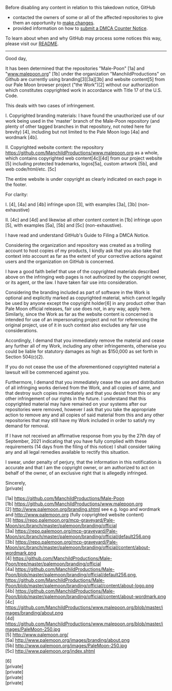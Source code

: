 Before disabling any content in relation to this takedown notice, GitHub
- contacted the owners of some or all of the affected repositories to give them an opportunity to [make changes](https://docs.github.com/en/github/site-policy/dmca-takedown-policy#a-how-does-this-actually-work).
- provided information on how to [submit a DMCA Counter Notice](https://docs.github.com/en/articles/guide-to-submitting-a-dmca-counter-notice).

To learn about when and why GitHub may process some notices this way, please visit our [README](https://github.com/github/dmca/blob/master/README.md#anatomy-of-a-takedown-notice).

---

Good day,

It has been determined that the repositories "Male-Poon" [1a] and
"www.malepoon.org" [1b] under the organization "ManchildProductions" on
Github are currently using branding[3][3a][3b] and website content[5]
from our Pale Moon browser project ("the Work")[2] without our
authorization which constitutes copyrighted work in accordance with
Title 17 of the U.S. Code.

This deals with two cases of infringement.

I. Copyrighted branding materials: I have found the unauthorized use of
our work being used in the 'master' branch of the Male-Poon repository
(and plenty of other tagged branches in that repository, not noted here
for brevity) [4], including but not limited to the Pale Moon logo [4a]
and wordmark [4b].

II. Copyrighted website content: the repository
https://github.com/ManchildProductions/www.malepoon.org as a whole,
which contains copyrighted web content[4c][4d] from our project website
[5] including protected trademarks, logos[5a], custom artwork [5b], and
web code/html/etc. [5c]

The entire website is under copyright as clearly indicated on each page
in the footer.

For clarity:

I. [4], [4a] and [4b] infringe upon [3], with examples [3a], [3b]
(non-exhaustive)

II. [4c] and [4d] and likewise all other content content in [1b]
infringe upon [5], with examples [5a], [5b] and [5c] (non-exhaustive).

I have read and understand GitHub's Guide to Filing a DMCA Notice.

Considering the organization and repository was created as a trolling
account to host copies of my products, I kindly ask that you also take
that context into account as far as the extent of your corrective
actions against users and the organization on GitHub is concerned.

I have a good faith belief that use of the copyrighted materials
described above on the infringing web pages is not authorized by the
copyright owner, or its agent, or the law. I have taken fair use into
consideration.

Considering the branding included as part of software in the Work is
optional and explicitly marked as copyrighted material, which cannot
legally be used by anyone except the copyright holder[6] in any product
other than Pale Moon official releases, fair use does not, in any way,
apply here. Similarly, since the Work as far as the website content is
concerned is intended for use of an impersonating project and not for
referencing the original project, use of it in such context also
excludes any fair use considerations.

Accordingly, I demand that you immediately remove the material and cease
any further all of my Work, including any other infringements, otherwise
you could be liable for statutory damages as high as $150,000 as set
forth in Section 504(c)(2).

If you do not cease the use of the aforementioned copyrighted material a
lawsuit will be commenced against you.

Furthermore, I demand that you immediately cease the use and
distribution of all infringing works derived from the Work, and all
copies of same, and that destroy such copies immediately and that you
desist from this or any other infringement of our rights in the future.
I understand that this copyrighted material may have remained on your
systems after our repositories were removed, however I ask that you take
the appropriate action to remove any and all copies of said material
from this and any other repositories that may still have my Work
included in order to satisfy my demand for removal.

If I have not received an affirmative response from you by the 27th day
of September, 2021 indicating that you have fully complied with these
requirements (14 days from the filing of this notice) I shall consider
taking any and all legal remedies available to rectify this situation.

I swear, under penalty of perjury, that the information in this
notification is accurate and that I am the copyright owner, or am
authorized to act on behalf of the owner, of an exclusive right that is
allegedly infringed.

Sincerely,  
[private]

[1a] https://github.com/ManchildProductions/Male-Poon  
[1b] https://github.com/ManchildProductions/www.malepoon.org  
[2] http://www.palemoon.org/branding.shtml see e.g. logo and wordmark and http://www.palemoon.org (fully copyrighted website content)  
[3] https://repo.palemoon.org/mcp-graveyard/Pale-Moon/src/branch/master/palemoon/branding/official  
[3a] https://repo.palemoon.org/mcp-graveyard/Pale-Moon/src/branch/master/palemoon/branding/official/default256.png  
[3b] https://repo.palemoon.org/mcp-graveyard/Pale-Moon/src/branch/master/palemoon/branding/official/content/about-wordmark.png  
[4] https://github.com/ManchildProductions/Male-Poon/tree/master/palemoon/branding/official  
[4a] https://github.com/ManchildProductions/Male-Poon/blob/master/palemoon/branding/official/default256.png, https://github.com/ManchildProductions/Male-Poon/blob/master/palemoon/branding/official/content/about-logo.png  
[4b] https://github.com/ManchildProductions/Male-Poon/blob/master/palemoon/branding/official/content/about-wordmark.png  
[4c] https://github.com/ManchildProductions/www.malepoon.org/blob/master/images/branding/about.png  
[4d] https://github.com/ManchildProductions/www.malepoon.org/blob/master/images/PaleMoon-250.jpg  
[5] http://www.palemoon.org/  
[5a] http://www.palemoon.org/images/branding/about.png  
[5b] http://www.palemoon.org/images/PaleMoon-250.jpg  
[5c] http://www.palemoon.org/index.shtml  

[6]  
[private]  
[private]  
[private]  
[private]
